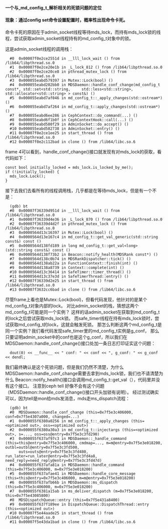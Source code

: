 #### 一个与_md_config_t_解析相关的死锁问题的定位

#### 现象：通过config set命令设置配置时，概率性出现命令卡死。
命令卡死的原因在于admin_socket线程等待mds_lock，而持有mds_lock锁的线程，尝试获取admin_socket线程持有的md_config_t对象中的锁。 

这是admin_socket线程的调用栈：

```
  #0  0x00007f0e2ce2551d in __lll_lock_wait () from /lib64/libpthread.so.0
  #1  0x00007f0e2ce20e1b in _L_lock_812 () from /lib64/libpthread.so.0
  #2  0x00007f0e2ce20ce8 in pthread_mutex_lock () from /lib64/libpthread.so.0
  #3  0x000055eabd579397 in Mutex::Lock(bool) ()
  #4  0x000055eabd202bb0 in MDSDaemon::handle_conf_change(md_config_t const*, std::set<std::string,     std::less<std::string>, std::allocator<std::string> > const&) ()
  #5  0x000055eabd7af046 in md_config_t::_apply_changes(std::ostream*) ()
  #6  0x000055eabd7af264 in md_config_t::apply_changes(std::ostream*) ()
  #7  0x000055eabd6ee286 in CephContext::do_command(...) ()
  #8  0x000055eabd6f1b0f in CephContextHook::call(...) ()
  #9  0x000055eabd580f29 in AdminSocket::do_accept() ()
  #10 0x000055eabd582738 in AdminSocket::entry() ()
  #11 0x00007f0e2ce1ee25 in start_thread () from /lib64/libpthread.so.0
  #12 0x00007f0e2c112bad in clone () from /lib64/libc.so.6
```

frame 4可以看到，handle_conf_change()接口就发现有对mds_lock的获取，看代码如下：

```
const bool initially_locked = mds_lock.is_locked_by_me();
if (!initially_locked) {
  mds_lock.Lock();
}
```

接下去我们去看所有的线程调用栈，几乎都是在等待mds_lock，但是有一个不是：

```
  (gdb) bt
  #0  0x00007f36339d951d in __lll_lock_wait () from /lib64/libpthread.so.0
  #1  0x00007f36339d4e36 in _L_lock_870 () from /lib64/libpthread.so.0
  #2  0x00007f36339d4d2f in pthread_mutex_lock () from /lib64/libpthread.so.0
  #3  0x0000564d13c16397 in Mutex::Lock(bool) ()
  #4  0x0000564d13e167c4 in md_config_t::get_val_generic(std::string const&) const ()
  #5  0x0000564d138fd189 in long md_config_t::get_val<long>(std::string const&) const ()
  #6  0x0000564d138f73b2 in Beacon::notify_health(MDSRank const*) ()
  #7  0x0000564d138c0b74 in MDSRankDispatcher::tick() ()
  #8  0x0000564d138ab22a in FunctionContext::finish(int) ()
  #9  0x0000564d138a8739 in Context::complete(int) ()
  #10 0x0000564d13c36414 in SafeTimer::timer_thread() ()
  #11 0x0000564d13c37e3d in SafeTimerThread::entry() ()
  #12 0x00007f36339d2e25 in start_thread () from /lib64/libpthread.so.0
  #13 0x00007f3632cc6bad in clone () from /lib64/libc.so.6
```

尽管frame上看也是Mutex::Lock(bool)，但看代码发现，他针对的是某个md_config_t对象内部的lock。
对比admin_socket的栈，猜想这两个md_config_t可能是同一个实例？ 
这样的话admin_socket在获取到md_config_t的lock之后尝试获取mds_lock锁。 而safe_timer线程在持有mds_lock锁时，尝试获取md_config_t的lock，这就会触发死锁。 那怎么判断这两个md_config_t是同一个实例？我们看代码发现safe_timer里的md_config_t实例是g_conf， 那么只要证明admin_socket中的conf也是这个g_conf，所以我们在MDSDaemon::handle_conf_change()接口处加一条日志打印证实这个问题：

```
  dout(0) << __func__ << " conf: " << conf << ", g_conf: " << g_conf << dendl;
```

我们最终确认是这个死锁问题，但是我们仍然不清楚，为什么MDSDaemon::handle_conf_change需要去拿到mds_lock锁，我们也不请清楚为什么 Beacon::notify_health()接口会调用md_config_t::get_val（），代码里并没有这个接口。
注意到ceph tell 好像不会有这个问题（MDSDaemon::handle_conf_change()接口开头加锁有说明）。
经过测试确实可以，因为tell是mon给mds发消息，mds走ms_dispatch流程：

```
  (gdb) bt
  #0  MDSDaemon::handle_conf_change (this=0x7f5e3c406000, conf=0x7f5e4307a000, changed=...)
  #1  0x000055f6380a0256 in md_config_t::_apply_changes (this=<optimized out>, oss=<optimized out>)
  #2  0x000055f6380a30a3 in md_config_t::injectargs (this=<optimized out>, s=..., oss=oss@entry=0x7f5e3c3fd290)
  #3  0x000055f637af97c3 in MDSDaemon::_handle_command (this=this@entry=0x7f5e3c406000, cmdmap=..., m=m@entry=0x7f5e3e018200, outbl=outbl@entry=0x7f5e3c3fd500, 
      outs=outs@entry=0x7f5e3c3fd480, run_later=run_later@entry=0x7f5e3c3fd4a8, need_reply=need_reply@entry=0x7f5e3c3fd47d)
  #4  0x000055f637afa81a in MDSDaemon::handle_command (this=0x7f5e3c406000, m=0x7f5e3e018200)
  #5  0x000055f637afae41 in MDSDaemon::handle_core_message (this=this@entry=0x7f5e3c406000, m=m@entry=0x7f5e3e018200)
  #6  0x000055f637afb66b in MDSDaemon::ms_dispatch (this=0x7f5e3c406000, m=0x7f5e3e018200)
  #7  0x000055f6381a15ab in ms_deliver_dispatch (m=0x7f5e3e018200, this=0x7f5e43085800)
  #8  MDSDispatchQueue::entry (this=0x7f5e431a8400)
  #9  0x000055f637f189ee in DispatchQueue::DispatchThread::entry (this=<optimized out>)
  #10 0x00007f5e44aade25 in start_thread () from /lib64/libpthread.so.0
  #11 0x00007f5e43da1bad in clone () from /lib64/libc.so.6
```
